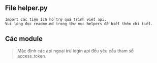 ## File helper.py

    Import các tiện ích hỗ trợ quá trình viết api. 
    Vui lòng đọc readme.md trong thư mục helpers để biết thêm chi tiết.

## Các module

>Mặc định các api ngoại trừ login api đều yêu cầu tham số access_token.